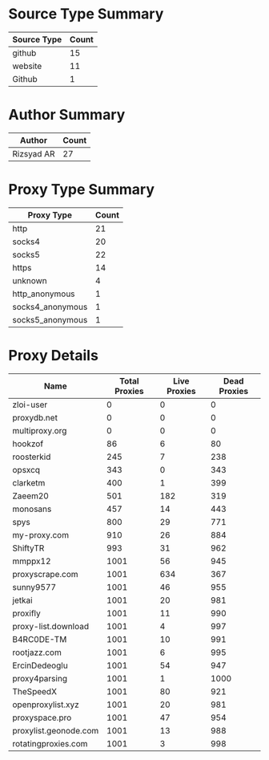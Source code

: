 # Source Type Summary

| Source Type | Count |
|-------------|-------|
| github | 15 |
| website | 11 |
| Github | 1 |


# Author Summary

| Author | Count |
|--------|-------|
| Rizsyad AR | 27 |


# Proxy Type Summary

| Proxy Type | Count |
|------------|-------|
| http | 21 |
| socks4 | 20 |
| socks5 | 22 |
| https | 14 |
| unknown | 4 |
| http_anonymous | 1 |
| socks4_anonymous | 1 |
| socks5_anonymous | 1 |


# Proxy Details

| Name | Total Proxies | Live Proxies | Dead Proxies |
|------|---------------|--------------|---------------|
| zloi-user | 0 | 0 | 0 |
| proxydb.net | 0 | 0 | 0 |
| multiproxy.org | 0 | 0 | 0 |
| hookzof | 86 | 6 | 80 |
| roosterkid | 245 | 7 | 238 |
| opsxcq | 343 | 0 | 343 |
| clarketm | 400 | 1 | 399 |
| Zaeem20 | 501 | 182 | 319 |
| monosans | 457 | 14 | 443 |
| spys | 800 | 29 | 771 |
| my-proxy.com | 910 | 26 | 884 |
| ShiftyTR | 993 | 31 | 962 |
| mmppx12 | 1001 | 56 | 945 |
| proxyscrape.com | 1001 | 634 | 367 |
| sunny9577 | 1001 | 46 | 955 |
| jetkai | 1001 | 20 | 981 |
| proxifly | 1001 | 11 | 990 |
| proxy-list.download | 1001 | 4 | 997 |
| B4RC0DE-TM | 1001 | 10 | 991 |
| rootjazz.com | 1001 | 6 | 995 |
| ErcinDedeoglu | 1001 | 54 | 947 |
| proxy4parsing | 1001 | 1 | 1000 |
| TheSpeedX | 1001 | 80 | 921 |
| openproxylist.xyz | 1001 | 20 | 981 |
| proxyspace.pro | 1001 | 47 | 954 |
| proxylist.geonode.com | 1001 | 13 | 988 |
| rotatingproxies.com | 1001 | 3 | 998 |
